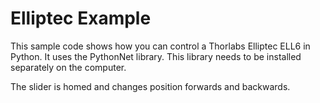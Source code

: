 # Elliptec Example

This sample code shows how you can control a Thorlabs Elliptec ELL6 in Python. It uses the PythonNet library. This library needs to be installed separately on the computer.

The slider is homed and changes position forwards and backwards.

